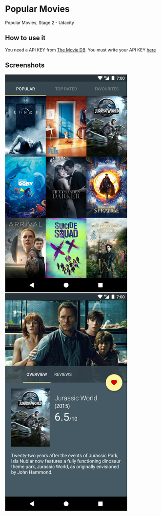 # Popular Movies
Popular Movies, Stage 2 -  Udacity


## How to use it
You need a API KEY from [The Movie DB](https://www.themoviedb.org). You must write your API KEY [here](./app/src/main/java/me/cepeda/popularmovies/services/TMDbService.java#L16)

## Screenshots
<img src="https://raw.githubusercontent.com/carloscpda/PopularMovies/master/screenshots/Screenshot_popular.png" width="400"><img src="https://raw.githubusercontent.com/carloscpda/PopularMovies/master/screenshots/Screenshot_details.png" width="400">


